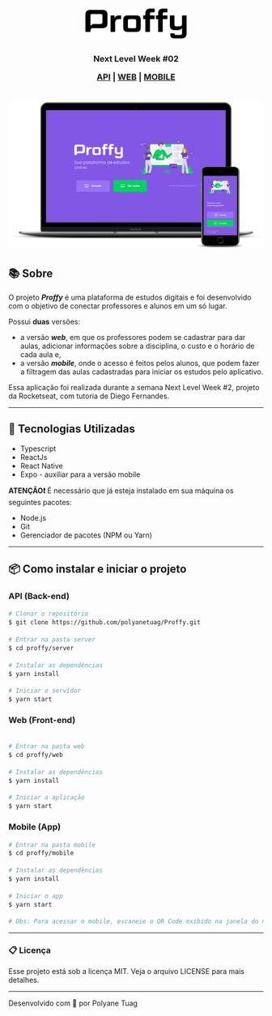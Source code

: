 <h1 align="center">
    <img  width= '200'src=".\.github\logoProffy.svg">
</h1>

<h3 align="center"> Next Level Week #02 

 [API](##-API-(Back-end)) | [WEB](##-WEB-(Front-end)) | [MOBILE](##-MOBILE-(App))
 
</h3>



<h1 align="center">
    <img src=".\.github\InterfaceAplicativo.png">
</h1>


## 📚 Sobre

O projeto ***Proffy*** é uma plataforma de estudos digitais e foi desenvolvido com o objetivo de conectar professores e alunos em um só lugar.

Possui **duas** versões: 
- a versão ***web***, em que os professores podem se cadastrar para dar aulas, adicionar informações sobre a disciplina, o custo e o horário de cada aula e, 
- a versão ***mobile***, onde o acesso é feitos pelos alunos, que podem fazer a filtragem das aulas cadastradas para iniciar os estudos pelo aplicativo. 

Essa aplicação foi realizada durante a semana Next Level Week #2, projeto da Rocketseat, com tutoria de Diego Fernandes.

  

---

## 🚀 Tecnologias Utilizadas

- Typescript
- ReactJs
- React Native
- Expo - auxiliar para a versão mobile


**ATENÇÃO❗** É necessário que já esteja instalado em sua máquina os seguintes pacotes:

- Node.js
- Git 
- Gerenciador de pacotes (NPM ou Yarn)

---
## 📦 Como instalar e iniciar o projeto

### API (Back-end)

```bash
# Clonar o repositório
$ git clone https://github.com/polyanetuag/Proffy.git 

# Entrar na pasta server 
$ cd proffy/server

# Instalar as dependências
$ yarn install

# Iniciar o servidor
$ yarn start

```

### Web (Front-end)

```bash

# Entrar na pasta web 
$ cd proffy/web

# Instalar as dependências
$ yarn install

# Iniciar a aplicação
$ yarn start

```

### Mobile (App)

```bash
# Entrar na pasta mobile
$ cd proffy/mobile

# Instalar as dependências
$ yarn install

# Iniciar o app
$ yarn start

# Obs: Para acessar o mobile, escaneie o QR Code exibido na janela do navegador.
```

---

### 📋 Licença

Esse projeto está sob a licença MIT. Veja o arquivo LICENSE para mais detalhes.


---
Desenvolvido com 💜 por Polyane Tuag
